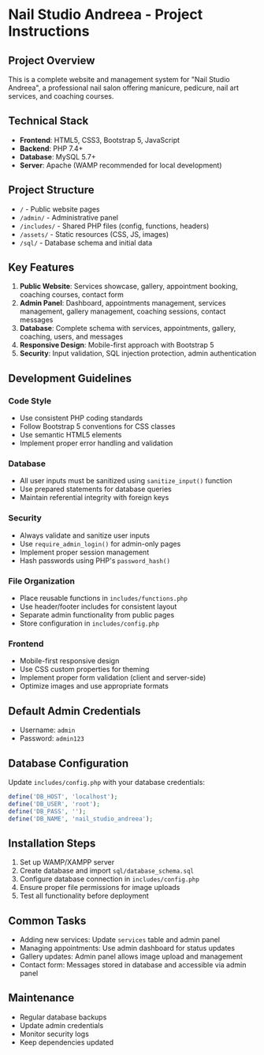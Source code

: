 <!-- Use this file to provide workspace-specific custom instructions to Copilot. For more details, visit https://code.visualstudio.com/docs/copilot/copilot-customization#_use-a-githubcopilotinstructionsmd-file -->

# Nail Studio Andreea - Project Instructions

## Project Overview
This is a complete website and management system for "Nail Studio Andreea", a professional nail salon offering manicure, pedicure, nail art services, and coaching courses.

## Technical Stack
- **Frontend**: HTML5, CSS3, Bootstrap 5, JavaScript
- **Backend**: PHP 7.4+
- **Database**: MySQL 5.7+
- **Server**: Apache (WAMP recommended for local development)

## Project Structure
- `/` - Public website pages
- `/admin/` - Administrative panel
- `/includes/` - Shared PHP files (config, functions, headers)
- `/assets/` - Static resources (CSS, JS, images)
- `/sql/` - Database schema and initial data

## Key Features
1. **Public Website**: Services showcase, gallery, appointment booking, coaching courses, contact form
2. **Admin Panel**: Dashboard, appointments management, services management, gallery management, coaching sessions, contact messages
3. **Database**: Complete schema with services, appointments, gallery, coaching, users, and messages
4. **Responsive Design**: Mobile-first approach with Bootstrap 5
5. **Security**: Input validation, SQL injection protection, admin authentication

## Development Guidelines

### Code Style
- Use consistent PHP coding standards
- Follow Bootstrap 5 conventions for CSS classes
- Use semantic HTML5 elements
- Implement proper error handling and validation

### Database
- All user inputs must be sanitized using `sanitize_input()` function
- Use prepared statements for database queries
- Maintain referential integrity with foreign keys

### Security
- Always validate and sanitize user inputs
- Use `require_admin_login()` for admin-only pages
- Implement proper session management
- Hash passwords using PHP's `password_hash()`

### File Organization
- Place reusable functions in `includes/functions.php`
- Use header/footer includes for consistent layout
- Separate admin functionality from public pages
- Store configuration in `includes/config.php`

### Frontend
- Mobile-first responsive design
- Use CSS custom properties for theming
- Implement proper form validation (client and server-side)
- Optimize images and use appropriate formats

## Default Admin Credentials
- Username: `admin`
- Password: `admin123`

## Database Configuration
Update `includes/config.php` with your database credentials:
```php
define('DB_HOST', 'localhost');
define('DB_USER', 'root');
define('DB_PASS', '');
define('DB_NAME', 'nail_studio_andreea');
```

## Installation Steps
1. Set up WAMP/XAMPP server
2. Create database and import `sql/database_schema.sql`
3. Configure database connection in `includes/config.php`
4. Ensure proper file permissions for image uploads
5. Test all functionality before deployment

## Common Tasks
- Adding new services: Update `services` table and admin panel
- Managing appointments: Use admin dashboard for status updates
- Gallery updates: Admin panel allows image upload and management
- Contact form: Messages stored in database and accessible via admin panel

## Maintenance
- Regular database backups
- Update admin credentials
- Monitor security logs
- Keep dependencies updated
